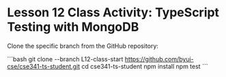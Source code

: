 # Lesson 12 Class Activity: TypeScript Testing with MongoDB

Clone the specific branch from the GitHub repository:

\```bash
git clone --branch L12-class-start https://github.com/byui-cse/cse341-ts-student.git
cd cse341-ts-student
npm install
npm test
\```





